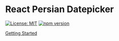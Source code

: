 # React Persian Datepicker 

[![License: MIT](https://img.shields.io/badge/License-MIT-blue.svg)](https://gitlab.com/socit/react-persian-datepicker/blob/master/LICENSE)
[![npm version](https://img.shields.io/npm/v/@socit/react-persian-datepicker)](https://www.npmjs.com/package/@socit/react-persian-datepicker)

[Getting Started]()
